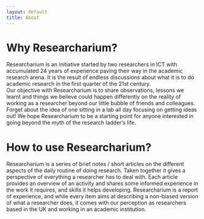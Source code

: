 ```yaml
---
layout: default
title: About
---
```


# Why Researcharium?

Researcharium is an initiative started by two researchers in ICT with accumulated 24 years of experience paving their way in the academic research arena. It is the result of endless discussions about what it is to do academic research in the first quarter of the 21st century.  
Our objective with Researcharium is to share observations, lessons we learnt and things we believe could happen differently on the reality of working as a researcher beyond our little bubble of friends and colleagues.
Forget about the idea of one sitting in a lab all day focusing on getting ideas out! We hope Researcharium to be a starting point for anyone interested in going beyond the myth of the research ladder’s life.  

# How to use Researcharium?

Researcharium is a series of brief notes / short articles on the different aspects of the daily routine of doing research. Taken together it gives a perspective of everything a researcher has to deal with.
Each article provides an overview of an activity and shares some informed experience in the work it requires, and skills it helps developing.
Researcharium is a report of experience, and while every item aims at describing a non-biased version of what a researcher does, it comes with our perception as researchers based in the UK and working in an academic institution.  
